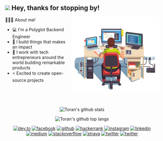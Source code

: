 <h2><img src="https://emojis.slackmojis.com/emojis/images/1531849430/4246/blob-sunglasses.gif?1531849430" width="30"/> Hey, thanks for stopping by!</h2>

<img align="right" height="250" alt="GIF" src="https://raw.githubusercontent.com/toransahu/toransahu/statics/multitasking.png" />

👨🏻‍💻 About me!

- 💻 I'm a Polyglot Backend Engineer
- 🔭 I build things that makes an impact
- 💜 I work with tech entrepreneurs around the world building remarkable products
- ⚡ Excited to create open-source projects

<br/>
<br/>
<br/>

<div align="center">

![Toran's github stats][gh-stats]

![Toran's github top langs][gh-lang-stats]

<a href="https://dev.to/toransahu"
        ><img
          src="https://cdn.jsdelivr.net/npm/simple-icons@v4/icons/dev-dot-to.svg"
          alt="dev.to"
          width="24"
          height="24"
  /></a>
<a href="https://www.facebook.com/t0ransahu"
    ><img
      src="https://cdn.jsdelivr.net/npm/simple-icons@v4/icons/facebook.svg"
      alt="facebook"
      width="24"
      height="24"
  /></a>
<a href="https://github.com/toransahu"
    ><img
      src="https://cdn.jsdelivr.net/npm/simple-icons@v4/icons/github.svg"
      alt="github"
      width="24"
      height="24"
  /></a>
<a href="https://hackerrank.com/toransahu"
    ><img
      src="https://cdn.jsdelivr.net/npm/simple-icons@v4/icons/hackerrank.svg"
      alt="hackerrank"
      width="24"
      height="24"
  /></a>
<a href="https://www.instagram.com/t0ransahu"
    ><img
      src="https://cdn.jsdelivr.net/npm/simple-icons@v4/icons/instagram.svg"
      alt="instagram"
      width="24"
      height="24"
  /></a>
<a href="https://linkedin.com/in/toransahu"
    ><img
      src="https://cdn.jsdelivr.net/npm/simple-icons@v4/icons/linkedin.svg"
      alt="linkedin"
      width="24"
      height="24"
  /></a>
<a href="https://toransahu.medium.com/"
    ><img
      src="https://cdn.jsdelivr.net/npm/simple-icons@v4/icons/medium.svg"
      alt="medium"
      width="24"
      height="24"
  /></a>
<a href="https://stackoverflow.com/users/5356343/toran-sahu"
    ><img
      src="https://cdn.jsdelivr.net/npm/simple-icons@v4/icons/stackoverflow.svg"
      alt="stackoverflow"
      width="24"
      height="24"
  /></a>
<a href="https://www.strava.com/athletes/toransahu"
    ><img
      src="https://cdn.jsdelivr.net/npm/simple-icons@v4/icons/strava.svg"
      alt="strava"
      width="24"
      height="24"
  /></a>
<a href="https://twitter.com/t0ransahu"
    ><img
      src="https://cdn.jsdelivr.net/npm/simple-icons@v4/icons/twitter.svg"
      alt="twitter"
      width="24"
      height="24"
  /></a>
<a href="mailto:toran.sahu@yahoo.com"
    ><img
      src="https://cdn.jsdelivr.net/npm/simple-icons@v4/icons/gmail.svg"
      alt="twitter"
      width="24"
      height="24"
  /></a>

</div>

<!-- image resizing sucks in the github flavoured markdown [gfm] -->
<!-- [![facebook][facebook-icon]{height=20px width=20px}][facebook] -->
<!-- [![github][github-icon]{height=20px width=20px}][github] -->
<!-- [![hackerrank][hackerrank-icon]{height=20px width=20px}][hackerrank] -->
<!-- [![instagram][instagram-icon]{height=20px width=20px}][instagram] -->
<!-- [![linkedin][linkedin-icon]{height=20px width=20px}][linkedin] -->
<!-- [![medium][medium-icon]{height=20px width=20px}][medium] -->
<!-- [![strava][strava-icon]{height=20px width=20px}][strava] -->
<!-- [![twitter][twitter-icon]{height=20px width=20px}][twitter] -->

[//]: Dynamic-Contents
[gh-stats]: https://github-readme-stats.vercel.app/api?username=toransahu&count_private=true&theme=dracula&show_icons=true&hide_title=true
[gh-lang-stats]: https://github-readme-stats.vercel.app/api/top-langs/?username=toransahu&theme=dracula&langs_count=10&layout=compact&hide_title=true
[//]: Profiles
[facebook]: https://www.facebook.com/t0ransahu
[github-io]: https://toransahu.github.io
[hackerrank]: https://hackerrank.com/toransahu
[instagram]: https://www.instagram.com/t0ransahu
[linkedin]: https://linkedin.com/in/toransahu
[medium]: https://medium.com/@toransahu
[strava]: https://www.strava.com/athletes/toransahu
[twitter]: https://twitter.com/t0ransahu
[//]: icons
[facebook-icon]: https://cdn.jsdelivr.net/npm/simple-icons@v4/icons/facebook.svg
[github-icon]: https://cdn.jsdelivr.net/npm/simple-icons@v4/icons/github.svg
[hackerrank-icon]: https://cdn.jsdelivr.net/npm/simple-icons@v4/icons/hackerrank.svg
[instagram-icon]: https://cdn.jsdelivr.net/npm/simple-icons@v4/icons/instagram.svg
[linkedin-icon]: https://cdn.jsdelivr.net/npm/simple-icons@v4/icons/linkedin.svg
[medium-icon]: https://cdn.jsdelivr.net/npm/simple-icons@v4/icons/medium.svg
[strava-icon]: https://cdn.jsdelivr.net/npm/simple-icons@v4/icons/strava.svg
[twitter-icon]: https://cdn.jsdelivr.net/npm/simple-icons@v4/icons/twitter.svg
